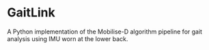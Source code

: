 # GaitLink

A Python implementation of the Mobilise-D algorithm pipeline for gait analysis using IMU worn at the lower back.


